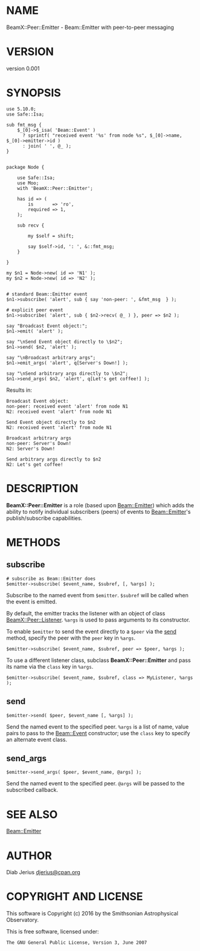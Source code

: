 # NAME

BeamX::Peer::Emitter - Beam::Emitter with peer-to-peer messaging

# VERSION

version 0.001

# SYNOPSIS

    use 5.10.0;
    use Safe::Isa;
    
    sub fmt_msg {
        $_[0]->$_isa( 'Beam::Event' )
          ? sprintf( "received event '%s' from node %s", $_[0]->name, $_[0]->emitter->id )
          : join( ' ', @_ );
    }
    
    
    package Node {
    
        use Safe::Isa;
        use Moo;
        with 'BeamX::Peer::Emitter';
    
        has id => (
            is       => 'ro',
            required => 1,
        );
    
        sub recv {
    
            my $self = shift;
    
            say $self->id, ': ', &::fmt_msg;
        }
    
    }
    
    my $n1 = Node->new( id => 'N1' );
    my $n2 = Node->new( id => 'N2' );
    
    
    # standard Beam::Emitter event
    $n1->subscribe( 'alert', sub { say 'non-peer: ', &fmt_msg  } );
    
    # explicit peer event
    $n1->subscribe( 'alert', sub { $n2->recv( @_ ) }, peer => $n2 );
    
    say "Broadcast Event object:";
    $n1->emit( 'alert' );
    
    say "\nSend Event object directly to \$n2";
    $n1->send( $n2, 'alert' );
    
    say "\nBroadcast arbitrary args";
    $n1->emit_args( 'alert', q[Server's Down!] );
    
    say "\nSend arbitrary args directly to \$n2";
    $n1->send_args( $n2, 'alert', q[Let's get coffee!] );

Results in:

    Broadcast Event object:
    non-peer: received event 'alert' from node N1
    N2: received event 'alert' from node N1

    Send Event object directly to $n2
    N2: received event 'alert' from node N1

    Broadcast arbitrary args
    non-peer: Server's Down!
    N2: Server's Down!

    Send arbitrary args directly to $n2
    N2: Let's get coffee!

# DESCRIPTION

**BeamX::Peer::Emitter** is a role (based upon [Beam::Emitter](https://metacpan.org/pod/Beam::Emitter)) which
adds the ability to notify individual subscribers (peers) of
events to [Beam::Emitter](https://metacpan.org/pod/Beam::Emitter)'s publish/subscribe capabilities.

# METHODS

## subscribe

    # subscribe as Beam::Emitter does
    $emitter->subscribe( $event_name, $subref, [, %args] );

Subscribe to the named event from `$emitter`.  `$subref`
will be called when the event is emitted.

By default, the emitter tracks the listener with an object of class
[BeamX::Peer::Listener](https://metacpan.org/pod/BeamX::Peer::Listener).  `%args` is used to pass arguments
to its constructor.

To enable `$emitter` to send the event directly to a `$peer` via
the [send](https://metacpan.org/pod/send) method, specify the peer with the `peer` key in `%args`.

    $emitter->subscribe( $event_name, $subref, peer => $peer, %args );

To use a different listener class, subclass **BeamX::Peer::Emitter**
and pass its name via the `class` key in `%args`.

    $emitter->subscribe( $event_name, $subref, class => MyListener, %args );

## send

    $emitter->send( $peer, $event_name [, %args] );

Send the named event to the specified peer.  `%args` is a list of
name, value pairs to pass to the [Beam::Event](https://metacpan.org/pod/Beam::Event) constructor; use the
`class` key to specify an alternate event class.

## send\_args

    $emitter->send_args( $peer, $event_name, @args] );

Send the named event to the specified peer.  `@args` will be passed
to the subscribed callback.

# SEE ALSO

[Beam::Emitter](https://metacpan.org/pod/Beam::Emitter)

# AUTHOR

Diab Jerius <djerius@cpan.org>

# COPYRIGHT AND LICENSE

This software is Copyright (c) 2016 by the Smithsonian Astrophysical Observatory.

This is free software, licensed under:

    The GNU General Public License, Version 3, June 2007
